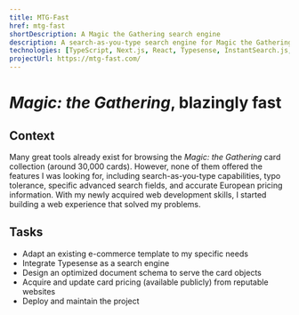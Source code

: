 ```yaml
---
title: MTG-Fast
href: mtg-fast
shortDescription: A Magic the Gathering search engine
description: A search-as-you-type search engine for Magic the Gathering cards, built with Next.js and Typesense.
technologies: [TypeScript, Next.js, React, Typesense, InstantSearch.js, Python, SQLite, VSCode]
projectUrl: https://mtg-fast.com/
---
```


# *Magic: the Gathering*, blazingly fast

## Context

Many great tools already exist for browsing the *Magic: the Gathering* card collection (around 30,000 cards). However, none of them offered the features I was looking for, including search-as-you-type capabilities, typo tolerance, specific advanced search fields, and accurate European pricing information. With my newly acquired web development skills, I started building a web experience that solved my problems.

## Tasks

- Adapt an existing e-commerce template to my specific needs
- Integrate Typesense as a search engine
- Design an optimized document schema to serve the card objects
- Acquire and update card pricing (available publicly) from reputable websites
- Deploy and maintain the project